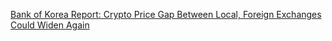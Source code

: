 [Bank of Korea Report: Crypto Price Gap Between Local, Foreign Exchanges Could Widen Again](https://cointelegraph.com/news/bank-of-korea-report-crypto-price-gap-between-local-foreign-exchanges-could-widen-again)